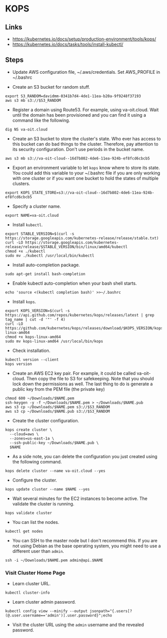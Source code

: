 # KOPS

## Links

* https://kubernetes.io/docs/setup/production-environment/tools/kops/
* https://kubernetes.io/docs/tasks/tools/install-kubectl/

## Steps

* Update AWS configuration file, ~/.aws/credentials. Set AWS_PROFILE in ~/.bashrc

* Create an S3 bucket for random stuff.

```
export S3_RANDOM=davidmm-0341b7d4-4de1-11ea-b20a-9f9248f37193
aws s3 mb s3://$S3_RANDOM
```

* Register a domain using Route53. For example, using va-oit.cloud. Wait until the domain has been provisioned and you can find it using a command like the following.

```
dig NS va-oit.cloud
```

* Create an S3 bucket to store the cluster's state. Who ever has access to this bucket can do bad things to the cluster. Therefore, pay attention to its security configuration. Don't use periods in the bucket name.

```
aws s3 mb s3://va-oit-cloud--16d7b802-4de6-11ea-924b-ef8fcd6cbcb5
```

* Export an environment variable to let `kops` know where to store its state. You could add this variable to your ~/.bashrc file if you are only working with one cluster or if you want one bucket to hold the states of multiple clusters.

```
export KOPS_STATE_STORE=s3://va-oit-cloud--16d7b802-4de6-11ea-924b-ef8fcd6cbcb5
```

* Specify a cluster name.

```
export NAME=va-oit.cloud
```

* Install `kubectl`.

```
export STABLE_VERSION=$(curl -s https://storage.googleapis.com/kubernetes-release/release/stable.txt)
curl -LO https://storage.googleapis.com/kubernetes-release/release/$STABLE_VERSION/bin/linux/amd64/kubectl
chmod +x ./kubectl
sudo mv ./kubectl /usr/local/bin/kubectl
```

* Install auto-completion package.

```
sudo apt-get install bash-completion
```

* Enable kubectl auto-completion when your bash shell starts.

```
echo 'source <(kubectl completion bash)' >>~/.bashrc
```

* Install `kops`.

```
export KOPS_VERSION=$(curl -s https://api.github.com/repos/kubernetes/kops/releases/latest | grep tag_name | cut -d '"' -f 4)
curl -LO https://github.com/kubernetes/kops/releases/download/$KOPS_VERSION/kops-linux-amd64
chmod +x kops-linux-amd64
sudo mv kops-linux-amd64 /usr/local/bin/kops
```

* Check installation.

```
kubectl version --client
kops version
```

* Create an AWS EC2 key pair. For example, it could be called va-oit-cloud. Then copy the file to S3 for safekeeping. Note that you should lock down the permissions as well. The last thing to do is generate a public key from the PEM file (the private key)

```
chmod 600 ~/Downloads/$NAME.pem
ssh-keygen -y -f ~/Downloads/$NAME.pem > ~/Downloads/$NAME.pub
aws s3 cp ~/Downloads/$NAME.pem s3://$S3_RANDOM
aws s3 cp ~/Downloads/$NAME.pub s3://$S3_RANDOM
```

* Create the cluster configuration.

```
kops create cluster \
  --cloud=aws \
  --zones=us-east-1a \
  --ssh-public-key ~/Downloads/$NAME.pub \
  $NAME
```

* As a side note, you can delete the configuration you just created using the following command.

```
kops delete cluster --name va-oit.cloud --yes
```

* Configure the cluster.

```
kops update cluster --name $NAME --yes
```

* Wait several minutes for the EC2 instances to become active. The validate the cluster is running.

```
kops validate cluster
```

* You can list the nodes.

```
kubectl get nodes
```

* You can SSH to the master node but I don't recommend this. If you are not using Debian as the base operating system, you might need to use a different user than `admin`.

```
ssh -i ~/Downloads/$NAME.pem admin@api.$NAME
```

### Visit Cluster Home Page

* Learn cluster URL.

```
kubectl cluster-info
```

* Learn cluster admin password.

```
kubectl config view --minify --output jsonpath="{.users[?(@.user.username=='admin')].user.password}";echo
```

* Visit the cluster URL using the `admin` username and the revealed password.
